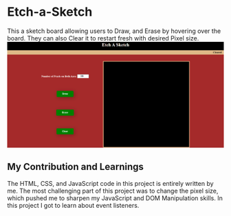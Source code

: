 # Etch-a-Sketch
This a sketch board allowing users to Draw, and Erase by hovering over the board. They can also Clear it to restart fresh with desired Pixel size. 
![Screenshot](./images/etch.png)
## My Contribution and Learnings
The HTML, CSS, and JavaScript code in this project is entirely written by me. The most challenging part of this project was to change the pixel size, which pushed me to sharpen my JavaScript and DOM Manipulation skills. In this project I got to learn about event listeners.

